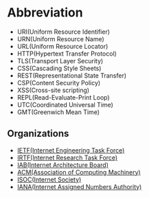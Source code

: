 # Abbreviation

- URI(Uniform Resource Identifier)
- URN(Uniform Resource Name)
- URL(Uniform Resource Locator)
- HTTP(Hypertext Transfer Protocol)
- TLS(Transport Layer Security)
- CSS(Cascading Style Sheets)
- REST(Representational State Transfer)
- CSP(Content Security Policy)
- XSS(Cross-site scripting)
- REPL(Read-Evaluate-Print Loop)
- UTC(Coordinated Universal Time)
- GMT(Greenwich Mean Time)

## Organizations

- [IETF(Internet Engineering Task Force)](https://www.ietf.org/)
- [IRTF(Internet Research Task Force)](https://irtf.org/)
- [IAB(Internet Architecture Board)](https://www.iab.org/)
- [ACM(Association of Computing Machinery)](https://www.acm.org/)
- [ISOC(Internet Society)](https://www.internetsociety.org/)
- [IANA(Internet Assigned Numbers Authority)](https://www.iana.org/)
